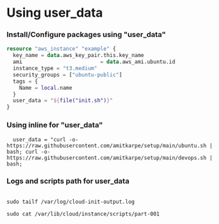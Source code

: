 # Using user_data

### Install/Configure packages using "user_data"

```terraform
resource "aws_instance" "example" {
  key_name = data.aws_key_pair.this.key_name
  ami                         = data.aws_ami.ubuntu.id
  instance_type = "t3.medium"
  security_groups = ["ubuntu-public"]
  tags = {
    Name = local.name
  }
  user_data = "${file("init.sh")}"
}
```

### Using inline for "user_data"

```
  user_data = "curl -o- https://raw.githubusercontent.com/amitkarpe/setup/main/ubuntu.sh | bash; curl -o- https://raw.githubusercontent.com/amitkarpe/setup/main/devops.sh | bash; 
```

### Logs and scripts path for user_data

```shell

sudo tailf /var/log/cloud-init-output.log

sudo cat /var/lib/cloud/instance/scripts/part-001

```